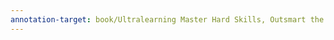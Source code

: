 ```yaml
---
annotation-target: book/Ultralearning Master Hard Skills, Outsmart the Competition, and Accelerate Your Career (Scott Young) (Z-Library) (1) 2.pdf
---
```

